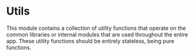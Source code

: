 # Utils

This module contains a collection of utility functions that operate on the common libraries or internal modules that
are used throughout the entire app. These utility functions should be entirely stateless, being pure functions.

